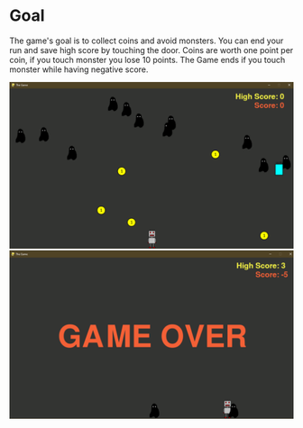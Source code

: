 # Goal
The game's goal is to collect coins and avoid monsters. You can end your run and save high score by touching the door. Coins are worth one point per coin, if you touch monster you lose 10 points. The Game ends if you touch monster while having negative score.



<p align="left">
  <img src=Screenshots/Capture.PNG width="800" alt="Screenshot from the game">
  <img src=Screenshots/Capture.PNG1.PNG width="800" alt="Screenshot from the game">
</p>
